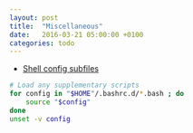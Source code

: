```yaml
---
layout: post
title:  "Miscellaneous"
date:   2016-03-21 05:00:00 +0100
categories: todo
---
```


- [Shell config subfiles](http://blog.sanctum.geek.nz/shell-config-subfiles/)

```bash
# Load any supplementary scripts
for config in "$HOME"/.bashrc.d/*.bash ; do
    source "$config"
done
unset -v config
```
